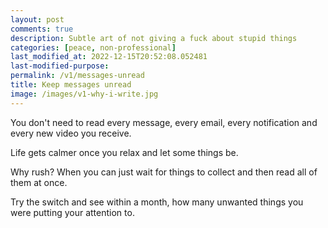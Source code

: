 ```yaml
---
layout: post
comments: true
description: Subtle art of not giving a fuck about stupid things
categories: [peace, non-professional]
last_modified_at: 2022-12-15T20:52:08.052481
last-modified-purpose:
permalink: /v1/messages-unread
title: Keep messages unread
image: /images/v1-why-i-write.jpg
---
```


You don't need to read every message, every email, every notification and every new video you receive.

Life gets calmer once you relax and let some things be.

Why rush? When you can just wait for things to collect and then read all of them at once.

Try the switch and see within a month, how many unwanted things you were putting your attention to.
